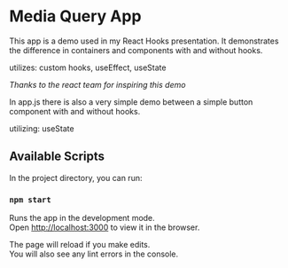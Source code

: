 # Media Query App 

This app is a demo used in my React Hooks presentation. It demonstrates the difference in containers and components with and without hooks.

utilizes: custom hooks, useEffect, useState

*Thanks to the react team for inspiring this demo*

In app.js there is also a very simple demo between a simple button component with and without hooks. 

utilizing: useState

## Available Scripts

In the project directory, you can run:

### `npm start`

Runs the app in the development mode.<br>
Open [http://localhost:3000](http://localhost:3000) to view it in the browser.

The page will reload if you make edits.<br>
You will also see any lint errors in the console.

